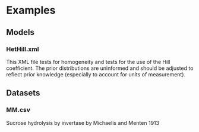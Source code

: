 # Examples


## Models

### HetHill.xml

This XML file tests for homogeneity and tests for the use of the Hill coefficient. The prior distributions are uninformed and should be adjusted to reflect prior knowledge (especially to account for units of measurement).


## Datasets


### MM.csv

Sucrose hydrolysis by invertase by Michaelis and Menten 1913

